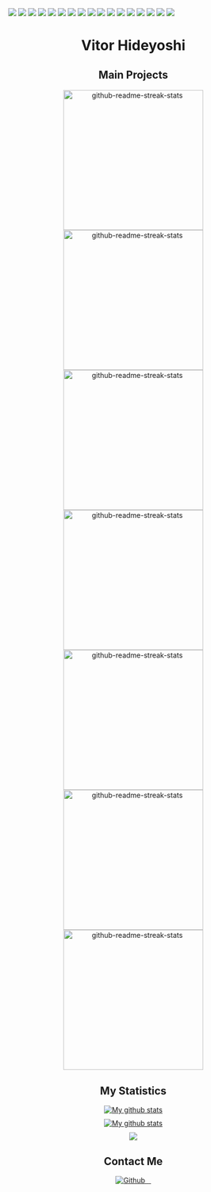 <div>
    <div>
        <img src="https://img.shields.io/badge/Linux-E34F26?style=for-the-badge&logo=linux&logoColor=black" />
        <img src="https://img.shields.io/badge/Git-E34F26?style=for-the-badge&logo=git&logoColor=white" />
        <img src="	https://img.shields.io/badge/Heroku-430098?style=for-the-badge&logo=heroku&logoColor=white" />
        <img src="https://img.shields.io/badge/Python-3776AB?style=for-the-badge&logo=python&logoColor=white" />
        <img src="https://img.shields.io/badge/FastAPI-009688?style=for-the-badge&logo=FastAPI&logoColor=white">
        <img src="https://img.shields.io/badge/TypeScript-007ACC?style=for-the-badge&logo=typescript&logoColor=white" />
        <img src="https://img.shields.io/badge/JavaScript-323330?style=for-the-badge&logo=javascript&logoColor=F7DF1E" />
        <img src="https://img.shields.io/badge/Node.js-43853D?style=for-the-badge&logo=node.js&logoColor=white" />
        <img src="https://img.shields.io/badge/AngularJS-E23237?style=for-the-badge&logo=angularjs&logoColor=white">
        <img src="https://img.shields.io/badge/Angular-DD0031?style=for-the-badge&logo=angular&logoColor=white" />
        <img src="https://img.shields.io/badge/Java-ED8B00?style=for-the-badge&logo=java&logoColor=white" />
        <img src="https://img.shields.io/badge/Spring-6DB33F?style=for-the-badge&logo=spring&logoColor=white" />
        <img src="https://img.shields.io/badge/Kubernetes-326DE6?style=for-the-badge&logo=kubernetes&logoColor=white">
        <img src="https://img.shields.io/badge/Docker-2496ED?style=for-the-badge&logo=docker&logoColor=white">
        <img src="https://img.shields.io/badge/Amazon_AWS-232F3E?style=for-the-badge&logo=amazon-aws&logoColor=white">
        <img src="https://img.shields.io/badge/Redis-D9281A?style=for-the-badge&logo=redis&logoColor=white">
        <img src="https://img.shields.io/badge/PostgreSQL-316192?style=for-the-badge&logo=postgresql&logoColor=white">
    </div>
</div>
<div align="center" style="margin-top: 30px;">
    <h1 style="font-weight: bold;">Vitor Hideyoshi</h1>
</div>
<div align="center" style="margin-top: 30px;">
    <h2>Main Projects</h2>
    <div style="text-align: center">
        <a href="https://github.com/HideyoshiNakazone/hideyoshi.com">
            <img width="282"
                src="https://denvercoder1-github-readme-stats.vercel.app/api/pin/?username=HideyoshiNakazone&repo=hideyoshi.com&theme=dark&hide_border=true"
                alt="github-readme-streak-stats">
        </a>
    </div>
    <div>
        <a href="https://github.com/HideyoshiNakazone/frontend-hideyoshi.com">
        <img width="282"
            src="https://denvercoder1-github-readme-stats.vercel.app/api/pin/?username=HideyoshiNakazone&repo=frontend-hideyoshi.com&theme=dark&hide_border=true"
            alt="github-readme-streak-stats">
        </a>
        <a href="https://github.com/HideyoshiNakazone/backend-hideyoshi.com">
        <img width="282"
            src="https://denvercoder1-github-readme-stats.vercel.app/api/pin/?username=HideyoshiNakazone&repo=backend-hideyoshi.com&theme=dark&hide_border=true"
            alt="github-readme-streak-stats">
        </a>
    </div>
    <div>
        <a href="https://github.com/HideyoshiNakazone/infra-hideyoshi.com">
        <img width="282"
            src="https://denvercoder1-github-readme-stats.vercel.app/api/pin/?username=HideyoshiNakazone&repo=infra-hideyoshi.com&theme=dark&hide_border=true"
            alt="github-readme-streak-stats">
        </a>
        <a href="https://github.com/HideyoshiNakazone/duo-client-backend">
        <img width="282"
            src="https://denvercoder1-github-readme-stats.vercel.app/api/pin/?username=HideyoshiNakazone&repo=duo-client-backend&theme=dark&hide_border=true"
            alt="github-readme-streak-stats">
        </a>
    </div>
    <div>
        <a href="https://github.com/HideyoshiNakazone/DicePlayer">
        <img width="282"
            src="https://denvercoder1-github-readme-stats.vercel.app/api/pin/?username=HideyoshiNakazone&repo=DicePlayer&theme=dark&hide_border=true"
            alt="github-readme-streak-stats">
        </a>
        <a href="https://github.com/HideyoshiNakazone/CrystalPol">
        <img width="282"
            src="https://denvercoder1-github-readme-stats.vercel.app/api/pin/?username=HideyoshiNakazone&repo=CrystalPol&theme=dark&hide_border=true"
            alt="github-readme-streak-stats">
        </a>
    </div>
</div>
<div align="center" style="margin-top: 30px;">
    <h2>My Statistics</h2>
    <div style="margin-top: 10px;">
        <a href="">
        <img align="center"
            src="https://github-readme-streak-stats.herokuapp.com?user=HideyoshiNakazone&theme=dark&hide_border=true&date_format=M%20j%5B%2C%20Y%5D"
            alt="My github stats" />
        </a>
    </div>
    <div style="margin-top: 10px;">
        <a href="">
        <img align="center"
            src="https://github-readme-stats.vercel.app/api?username=HideyoshiNakazone&show_icons=true&include_all_commits=true&theme=dark&hide_border=true"
            alt="My github stats" />
        </a>
    </div>
    <div style="margin-top: 10px;">
        <a href="">
        <img align="center"
            src="https://github-readme-stats.vercel.app/api/top-langs/?username=HideyoshiNakazone&theme=dark&hide_border=true" />
        </a>
    </div>
</div>
<div align="center" style="margin-top: 30px;">
    <h2>Contact Me</h2>
    <div>
        <a href="https://github.com/HideyoshiNakazone">
            <img alt="Github"
                src="https://img.shields.io/badge/GitHub-%2312100E.svg?&style=for-the-badge&logo=Github&logoColor=white" />
        </a>
        <a href="https://twitter.com/NakazoneVitor">
            <img src="https://img.shields.io/badge/Twitter-1DA1F2?style=for-the-badge&logo=twitter&logoColor=white"
                alt="">
        </a>
        <a href="https://www.linkedin.com/in/vitor-hideyoshi/">
            <img src="https://img.shields.io/badge/LinkedIn-0077B5?style=for-the-badge&logo=linkedin&logoColor=white"
                alt="">
        </a>
        <a href="https://www.instagram.com/vitor_hideyoshi/">
            <img src="https://img.shields.io/badge/Instagram-E4405F?style=for-the-badge&logo=instagram&logoColor=white"
                alt="">
        </a>
    </div>
</div>
